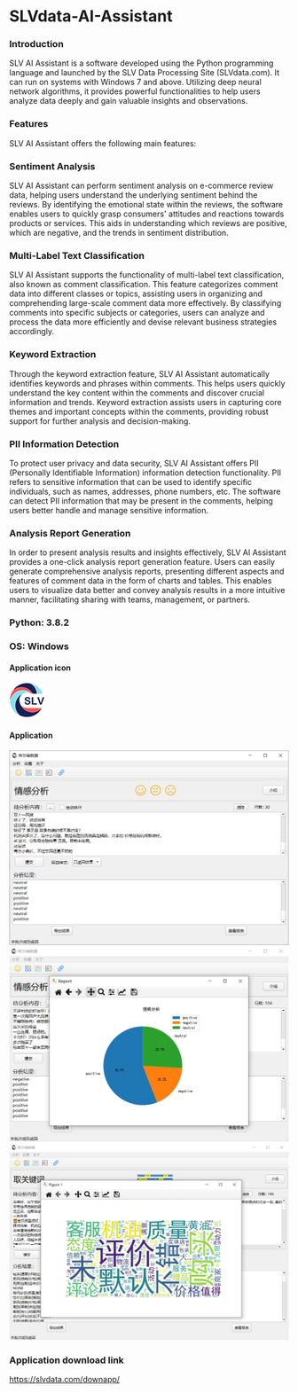 # SLVdata-AI-Assistant
### Introduction
SLV AI Assistant is a software developed using the Python programming language and launched by the SLV Data Processing Site (SLVdata.com). It can run on systems with Windows 7 and above. Utilizing deep neural network algorithms, it provides powerful functionalities to help users analyze data deeply and gain valuable insights and observations.

### Features
SLV AI Assistant offers the following main features:

### Sentiment Analysis
SLV AI Assistant can perform sentiment analysis on e-commerce review data, helping users understand the underlying sentiment behind the reviews. By identifying the emotional state within the reviews, the software enables users to quickly grasp consumers' attitudes and reactions towards products or services. This aids in understanding which reviews are positive, which are negative, and the trends in sentiment distribution.

### Multi-Label Text Classification
SLV AI Assistant supports the functionality of multi-label text classification, also known as comment classification. This feature categorizes comment data into different classes or topics, assisting users in organizing and comprehending large-scale comment data more effectively. By classifying comments into specific subjects or categories, users can analyze and process the data more efficiently and devise relevant business strategies accordingly.

### Keyword Extraction
Through the keyword extraction feature, SLV AI Assistant automatically identifies keywords and phrases within comments. This helps users quickly understand the key content within the comments and discover crucial information and trends. Keyword extraction assists users in capturing core themes and important concepts within the comments, providing robust support for further analysis and decision-making.

### PII Information Detection
To protect user privacy and data security, SLV AI Assistant offers PII (Personally Identifiable Information) information detection functionality. PII refers to sensitive information that can be used to identify specific individuals, such as names, addresses, phone numbers, etc. The software can detect PII information that may be present in the comments, helping users better handle and manage sensitive information.

### Analysis Report Generation
In order to present analysis results and insights effectively, SLV AI Assistant provides a one-click analysis report generation feature. Users can easily generate comprehensive analysis reports, presenting different aspects and features of comment data in the form of charts and tables. This enables users to visualize data better and convey analysis results in a more intuitive manner, facilitating sharing with teams, management, or partners.

### Python: 3.8.2

### OS: Windows

#### Application icon
![application icon](https://github.com/SilverYang/SLVdata-AI-Assistant/blob/main/image/logo_icon_64x64.png)

#### Application
![application icon](https://github.com/SilverYang/SLVdata-AI-Assistant/blob/main/image/main_window.jpg)
![application icon](https://github.com/SilverYang/SLVdata-AI-Assistant/blob/main/image/main_report1.jpg)
![application icon](https://github.com/SilverYang/SLVdata-AI-Assistant/blob/main/image/main_report2.jpg)

### Application download link
https://slvdata.com/downapp/
